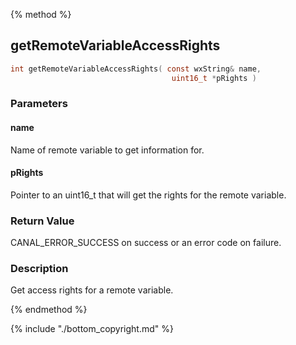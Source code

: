 
{% method %}
## getRemoteVariableAccessRights

```c
int getRemoteVariableAccessRights( const wxString& name, 
                                    uint16_t *pRights )
```

### Parameters

#### name
Name of remote variable to get information for.

#### pRights
Pointer to an uint16_t that will get the rights for the remote variable.

### Return Value
CANAL_ERROR_SUCCESS on success or an error code on failure. 

### Description
Get access rights for a remote variable. 


{% endmethod %}

{% include "./bottom_copyright.md" %}
